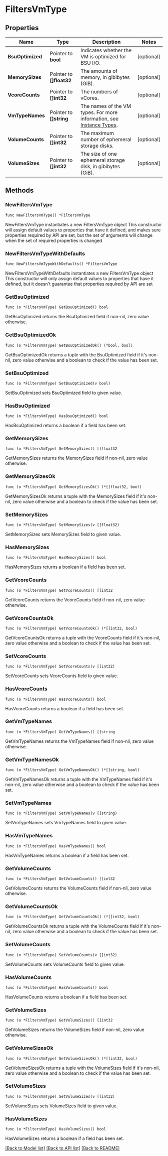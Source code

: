 # FiltersVmType

## Properties

Name | Type | Description | Notes
------------ | ------------- | ------------- | -------------
**BsuOptimized** | Pointer to **bool** | Indicates whether the VM is optimized for BSU I/O. | [optional] 
**MemorySizes** | Pointer to **[]float32** | The amounts of memory, in gibibytes (GiB). | [optional] 
**VcoreCounts** | Pointer to **[]int32** | The numbers of vCores. | [optional] 
**VmTypeNames** | Pointer to **[]string** | The names of the VM types. For more information, see [Instance Types](https://wiki.outscale.net/display/EN/Instance+Types). | [optional] 
**VolumeCounts** | Pointer to **[]int32** | The maximum number of ephemeral storage disks. | [optional] 
**VolumeSizes** | Pointer to **[]int32** | The size of one ephemeral storage disk, in gibibytes (GiB). | [optional] 

## Methods

### NewFiltersVmType

`func NewFiltersVmType() *FiltersVmType`

NewFiltersVmType instantiates a new FiltersVmType object
This constructor will assign default values to properties that have it defined,
and makes sure properties required by API are set, but the set of arguments
will change when the set of required properties is changed

### NewFiltersVmTypeWithDefaults

`func NewFiltersVmTypeWithDefaults() *FiltersVmType`

NewFiltersVmTypeWithDefaults instantiates a new FiltersVmType object
This constructor will only assign default values to properties that have it defined,
but it doesn't guarantee that properties required by API are set

### GetBsuOptimized

`func (o *FiltersVmType) GetBsuOptimized() bool`

GetBsuOptimized returns the BsuOptimized field if non-nil, zero value otherwise.

### GetBsuOptimizedOk

`func (o *FiltersVmType) GetBsuOptimizedOk() (*bool, bool)`

GetBsuOptimizedOk returns a tuple with the BsuOptimized field if it's non-nil, zero value otherwise
and a boolean to check if the value has been set.

### SetBsuOptimized

`func (o *FiltersVmType) SetBsuOptimized(v bool)`

SetBsuOptimized sets BsuOptimized field to given value.

### HasBsuOptimized

`func (o *FiltersVmType) HasBsuOptimized() bool`

HasBsuOptimized returns a boolean if a field has been set.

### GetMemorySizes

`func (o *FiltersVmType) GetMemorySizes() []float32`

GetMemorySizes returns the MemorySizes field if non-nil, zero value otherwise.

### GetMemorySizesOk

`func (o *FiltersVmType) GetMemorySizesOk() (*[]float32, bool)`

GetMemorySizesOk returns a tuple with the MemorySizes field if it's non-nil, zero value otherwise
and a boolean to check if the value has been set.

### SetMemorySizes

`func (o *FiltersVmType) SetMemorySizes(v []float32)`

SetMemorySizes sets MemorySizes field to given value.

### HasMemorySizes

`func (o *FiltersVmType) HasMemorySizes() bool`

HasMemorySizes returns a boolean if a field has been set.

### GetVcoreCounts

`func (o *FiltersVmType) GetVcoreCounts() []int32`

GetVcoreCounts returns the VcoreCounts field if non-nil, zero value otherwise.

### GetVcoreCountsOk

`func (o *FiltersVmType) GetVcoreCountsOk() (*[]int32, bool)`

GetVcoreCountsOk returns a tuple with the VcoreCounts field if it's non-nil, zero value otherwise
and a boolean to check if the value has been set.

### SetVcoreCounts

`func (o *FiltersVmType) SetVcoreCounts(v []int32)`

SetVcoreCounts sets VcoreCounts field to given value.

### HasVcoreCounts

`func (o *FiltersVmType) HasVcoreCounts() bool`

HasVcoreCounts returns a boolean if a field has been set.

### GetVmTypeNames

`func (o *FiltersVmType) GetVmTypeNames() []string`

GetVmTypeNames returns the VmTypeNames field if non-nil, zero value otherwise.

### GetVmTypeNamesOk

`func (o *FiltersVmType) GetVmTypeNamesOk() (*[]string, bool)`

GetVmTypeNamesOk returns a tuple with the VmTypeNames field if it's non-nil, zero value otherwise
and a boolean to check if the value has been set.

### SetVmTypeNames

`func (o *FiltersVmType) SetVmTypeNames(v []string)`

SetVmTypeNames sets VmTypeNames field to given value.

### HasVmTypeNames

`func (o *FiltersVmType) HasVmTypeNames() bool`

HasVmTypeNames returns a boolean if a field has been set.

### GetVolumeCounts

`func (o *FiltersVmType) GetVolumeCounts() []int32`

GetVolumeCounts returns the VolumeCounts field if non-nil, zero value otherwise.

### GetVolumeCountsOk

`func (o *FiltersVmType) GetVolumeCountsOk() (*[]int32, bool)`

GetVolumeCountsOk returns a tuple with the VolumeCounts field if it's non-nil, zero value otherwise
and a boolean to check if the value has been set.

### SetVolumeCounts

`func (o *FiltersVmType) SetVolumeCounts(v []int32)`

SetVolumeCounts sets VolumeCounts field to given value.

### HasVolumeCounts

`func (o *FiltersVmType) HasVolumeCounts() bool`

HasVolumeCounts returns a boolean if a field has been set.

### GetVolumeSizes

`func (o *FiltersVmType) GetVolumeSizes() []int32`

GetVolumeSizes returns the VolumeSizes field if non-nil, zero value otherwise.

### GetVolumeSizesOk

`func (o *FiltersVmType) GetVolumeSizesOk() (*[]int32, bool)`

GetVolumeSizesOk returns a tuple with the VolumeSizes field if it's non-nil, zero value otherwise
and a boolean to check if the value has been set.

### SetVolumeSizes

`func (o *FiltersVmType) SetVolumeSizes(v []int32)`

SetVolumeSizes sets VolumeSizes field to given value.

### HasVolumeSizes

`func (o *FiltersVmType) HasVolumeSizes() bool`

HasVolumeSizes returns a boolean if a field has been set.


[[Back to Model list]](../README.md#documentation-for-models) [[Back to API list]](../README.md#documentation-for-api-endpoints) [[Back to README]](../README.md)


